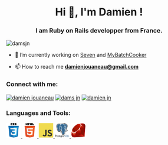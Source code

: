 <h1 align="center">Hi 👋, I'm Damien !</h1>
<h3 align="center">I am Ruby on Rails developper from France.</h3>

<p align="left"> <img src="https://komarev.com/ghpvc/?username=damsjn&label=Profile%20views&color=0e75b6&style=flat" alt="damsjn" /> </p>

- 🔭 I’m currently working on [Seven](https://learn.byseven.co/) and [MyBatchCooker](http://www.mybatchcooker.com/)

- 📫 How to reach me **damienjouaneau@gmail.com**

<h3 align="left">Connect with me:</h3>
<p align="left">
<a href="https://linkedin.com/in/damien jouaneau" target="blank"><img align="center" src="https://raw.githubusercontent.com/rahuldkjain/github-profile-readme-generator/master/src/images/icons/Social/linked-in-alt.svg" alt="damien jouaneau" height="30" width="40" /></a>
<a href="https://fb.com/dams jn" target="blank"><img align="center" src="https://raw.githubusercontent.com/rahuldkjain/github-profile-readme-generator/master/src/images/icons/Social/facebook.svg" alt="dams jn" height="30" width="40" /></a>
<a href="https://medium.com/damien jn" target="blank"><img align="center" src="https://raw.githubusercontent.com/rahuldkjain/github-profile-readme-generator/master/src/images/icons/Social/medium.svg" alt="damien jn" height="30" width="40" /></a>
</p>

<h3 align="left">Languages and Tools:</h3>
<p align="left"> <a href="https://www.w3schools.com/css/" target="_blank" rel="noreferrer"> <img src="https://raw.githubusercontent.com/devicons/devicon/master/icons/css3/css3-original-wordmark.svg" alt="css3" width="40" height="40"/> </a> <a href="https://www.w3.org/html/" target="_blank" rel="noreferrer"> <img src="https://raw.githubusercontent.com/devicons/devicon/master/icons/html5/html5-original-wordmark.svg" alt="html5" width="40" height="40"/> </a> <a href="https://developer.mozilla.org/en-US/docs/Web/JavaScript" target="_blank" rel="noreferrer"> <img src="https://raw.githubusercontent.com/devicons/devicon/master/icons/javascript/javascript-original.svg" alt="javascript" width="40" height="40"/> </a> <a href="https://www.postgresql.org" target="_blank" rel="noreferrer"> <img src="https://raw.githubusercontent.com/devicons/devicon/master/icons/postgresql/postgresql-original-wordmark.svg" alt="postgresql" width="40" height="40"/> </a> <a href="https://www.ruby-lang.org/en/" target="_blank" rel="noreferrer"> <img src="https://raw.githubusercontent.com/devicons/devicon/master/icons/ruby/ruby-original.svg" alt="ruby" width="40" height="40"/> </a> </p>

